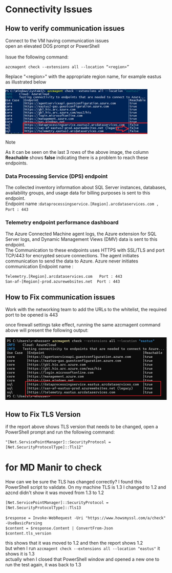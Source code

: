 # Connectivity Issues

## How to verify communication issues

Connect to the VM having communication issues<br>
open an elevated DOS prompt or PowerShell<br><br>
Issue the following command: <br>
```
azcmagent check --extensions all --location “<region>”
```
Replace "\<region\>\" with the appropriate region name, for example eastus as illustrated below<br>

![Alt text](IMAGES/009_DPS_Blocked.jpg "blocked DPS") <br>

> [!NOTE]
> As it can be seen on the last 3 rows of the above image, the column **Reachable** shows **false** indicating there is a problem to reach these endpoints. <br>

### Data Processing Service (DPS) endpoint

The collected inventory information about SQL Server instances, databases, availability groups, and usage data for billing purposes is sent to this endpoint.<br>
Endpoint name :`dataprocessingservice.[Region].arcdataservices.com , Port : 443`

### Telemetry endpoint performance dashboard

The Azure Connected Machine agent logs, the Azure extension for SQL Server logs, and Dynamic Management Views (DMV) data is sent to this endpoint.<br>
The Communication to these endpoints uses HTTPS with SSL/TLS and port TCP/443 for encrypted secure connections. The agent initiates communication to send the data to Azure. Azure never initiates communication
Endpoint name :<br>
```
Telemetry.[Region].arcdataservices.com   Port : 443
San-af-[Region]-prod.azurewebsites.net  Port : 443
```

## How to Fix communication issues

Work with the networking team to add the URLs to the whitelist, the required port to be opened is 443

once firewall settings take effect, running the same azcmagent command above will present the following output:<br>

![Alt text](IMAGES/009_DPS_OK.jpg "DPS OK") <br>

## How to Fix TLS Version

if the report above shows TLS version that needs to be changed, open a PowerShell prompt and run the following command:
```
"[Net.ServicePointManager]::SecurityProtocol = [Net.SecurityProtocolType]::Tls12"    
```

# for MD Manir to check
How can we be sure the TLS has changed correctly?
I found this PowerShell script to validate. On my machine TLS is 1.3 I changed to 1.2 and azcnd didn't show it was moved from 1.3 to 1.2
```
[Net.ServicePointManager]::SecurityProtocol = [Net.SecurityProtocolType]::Tls13

$response = Invoke-WebRequest -Uri "https://www.howsmyssl.com/a/check" -UseBasicParsing
$content = $response.Content | ConvertFrom-Json
$content.tls_version
```
this shows that it was moved to 1.2 and then the report shows 1.2<br>
but when I run `azcmagent check --extensions all --location "eastus"` it shows it is 1.3<br>
actually when I closed that PowerShell window and opened a new one to run the test again, it was back to 1.3

